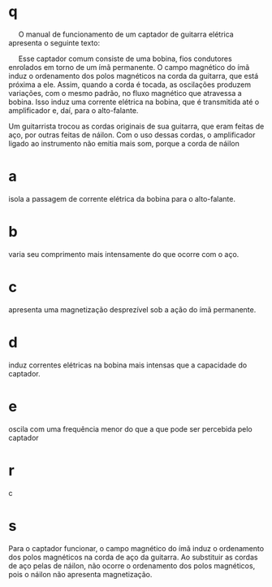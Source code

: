 # q
     O manual de funcionamento de um captador de guitarra elétrica apresenta o seguinte texto:

     Esse captador comum consiste de uma bobina, fios condutores enrolados em torno de um ímã permanente. O campo magnético do ímã induz o ordenamento dos polos magnéticos na corda da guitarra, que está próxima a ele. Assim, quando a corda é tocada, as oscilações produzem variações, com o mesmo padrão, no fluxo magnético que atravessa a bobina. Isso induz uma corrente elétrica na bobina, que é transmitida até o amplificador e, daí, para o alto-falante.

Um guitarrista trocou as cordas originais de sua guitarra, que eram feitas de aço, por outras feitas de náilon. Com o uso dessas cordas, o amplificador ligado ao instrumento não emitia mais som, porque a corda de náilon

# a
isola a passagem de corrente elétrica da bobina para o alto-falante.

# b
varia seu comprimento mais intensamente do que ocorre com o aço.

# c
apresenta uma magnetização desprezível sob a ação do ímã permanente.

# d
induz correntes elétricas na bobina mais intensas que a capacidade do captador.

# e
oscila com uma frequência menor do que a que pode ser percebida pelo captador

# r
c

# s
Para o captador funcionar, o campo magnético do ímã induz o ordenamento dos polos magnéticos na corda de aço da guitarra. Ao substituir as cordas de aço pelas de náilon, não ocorre o ordenamento dos polos magnéticos, pois o náilon não apresenta magnetização.
